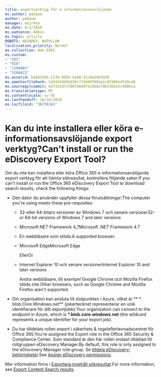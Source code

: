 ```yaml
---
title: exportverktyg för e-informationsavslöjande
ms.author: pebaum
author: pebaum
manager: mnirkhe
ms.date: 8/3/2018
ms.audience: Admin
ms.topic: article
ROBOTS: NOINDEX, NOFOLLOW
localization_priority: Normal
ms.collection: Adm_O365
ms.custom:
- "263"
- "928"
- "1100001"
- "3100022"
ms.assetid: b16d310d-1134-4959-be68-d1c0ad463930
ms.openlocfilehash: 5a54344d43d16c77d440768aa1c87489edf10ca0
ms.sourcegitcommit: 037331d71f06750d972c0b6278b23bb15c4806ca
ms.translationtype: MT
ms.contentlocale: sv-SE
ms.lasthandoff: 10/18/2019
ms.locfileid: "36736343"
---
```

# <a name="cant-install-or-run-the-ediscovery-export-tool"></a><span data-ttu-id="2ac15-102">Kan du inte installera eller köra e-informationsavslöjande export verktyg?</span><span class="sxs-lookup"><span data-stu-id="2ac15-102">Can't install or run the eDiscovery Export Tool?</span></span>

<span data-ttu-id="2ac15-103">Om du inte kan installera eller köra Office 365 e-informationsavslöjande export verktyg för att hämta sökresultat, kontrollera följande saker:</span><span class="sxs-lookup"><span data-stu-id="2ac15-103">If you can't install or run the Office 365 eDiscovery Export Tool to download search results, check the following things:</span></span>
  
- <span data-ttu-id="2ac15-104">Den dator du använder uppfyller dessa förutsättningar:</span><span class="sxs-lookup"><span data-stu-id="2ac15-104">The computer you're using meets these pre-requisites:</span></span>

  - <span data-ttu-id="2ac15-105">32-eller 64-bitars versioner av Windows 7 och senare versioner</span><span class="sxs-lookup"><span data-stu-id="2ac15-105">32- or 64-bit versions of Windows 7 and later versions</span></span>

  - <span data-ttu-id="2ac15-106">Microsoft.NET Framework 4,7</span><span class="sxs-lookup"><span data-stu-id="2ac15-106">Microsoft .NET Framework 4.7</span></span>

  - <span data-ttu-id="2ac15-107">En webbläsare som stöds:</span><span class="sxs-lookup"><span data-stu-id="2ac15-107">A supported browser:</span></span>

  - <span data-ttu-id="2ac15-108">Microsoft Edge</span><span class="sxs-lookup"><span data-stu-id="2ac15-108">Microsoft Edge</span></span>

    <span data-ttu-id="2ac15-109">Eller</span><span class="sxs-lookup"><span data-stu-id="2ac15-109">Or</span></span>

  - <span data-ttu-id="2ac15-110">Internet Explorer 10 och senare versioner</span><span class="sxs-lookup"><span data-stu-id="2ac15-110">Internet Explorer 10 and later versions</span></span>

    <span data-ttu-id="2ac15-111">Andra webbläsare, till exempel Google Chrome och Mozilla Firefox stöds inte.</span><span class="sxs-lookup"><span data-stu-id="2ac15-111">Other browsers, such as Google Chrome and Mozilla Firefox aren't supported.</span></span>

- <span data-ttu-id="2ac15-112">Din organisation kan ansluta till slutpunkten i Azure, vilket är \*\* \*. blob.Core.Windows.net\*\* (jokertecknet representerar en unik identifierare för ditt exportjobb).</span><span class="sxs-lookup"><span data-stu-id="2ac15-112">Your organization can connect to the endpoint in Azure, which is **\*.blob.core.windows.net** (the wildcard represents a unique identifier for your export job).</span></span>

- <span data-ttu-id="2ac15-113">Du har tilldelats rollen export i säkerhets &amp; regelefterlevnadscentret för Office 365.</span><span class="sxs-lookup"><span data-stu-id="2ac15-113">You're assigned the Export role in the Office 365 Security &amp; Compliance Center.</span></span> <span data-ttu-id="2ac15-114">Som standard är den här rollen endast tilldelad till rollgruppen eDiscovery Manager.</span><span class="sxs-lookup"><span data-stu-id="2ac15-114">By default, this role is only assigned to the eDiscovery Manager role group.</span></span> <span data-ttu-id="2ac15-115">Se [tilldela eDiscovery-behörigheter](https://docs.microsoft.com/office365/securitycompliance/assign-ediscovery-permissions).</span><span class="sxs-lookup"><span data-stu-id="2ac15-115">See [Assign eDiscovery permissions](https://docs.microsoft.com/office365/securitycompliance/assign-ediscovery-permissions).</span></span>

<span data-ttu-id="2ac15-116">Mer information finns i [Exportera innehåll sökresultat](https://docs.microsoft.com/office365/securitycompliance/export-search-results).</span><span class="sxs-lookup"><span data-stu-id="2ac15-116">For more information, see [Export Content Search results](https://docs.microsoft.com/office365/securitycompliance/export-search-results).</span></span>
  